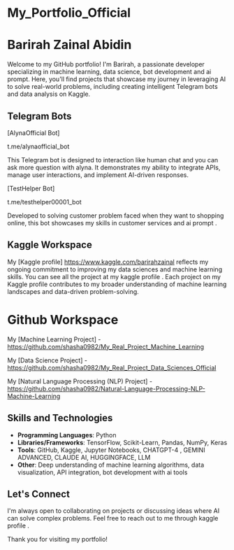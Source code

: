 # My_Portfolio_Official

# Barirah Zainal Abidin 

Welcome to my GitHub portfolio! I'm Barirah, a passionate developer specializing in machine learning, data science, bot development and ai prompt. Here, you'll find projects that showcase my journey in leveraging AI to solve real-world problems, including creating intelligent Telegram bots and data analysis on Kaggle.

## Telegram Bots

[AlynaOfficial Bot]

t.me/alynaofficial_bot

This Telegram bot is designed to interaction like human chat and you can ask more question with alyna. It demonstrates my ability to integrate APIs, manage user interactions, and implement AI-driven responses.

[TestHelper Bot]

t.me/testhelper00001_bot

Developed to solving customer problem faced when they want to shopping online, this bot showcases my skills in customer services and ai prompt . 

## Kaggle Workspace

My [Kaggle profile] https://www.kaggle.com/barirahzainal reflects my ongoing commitment to improving my data sciences and machine learning skills.  You can see all the project at my kaggle profile . Each project on my Kaggle profile contributes to my broader understanding of machine learning landscapes and data-driven problem-solving.


# Github Workspace

My [Machine Learning Project] - https://github.com/shasha0982/My_Real_Project_Machine_Learning

My [Data Science Project] - https://github.com/shasha0982/My_Real_Project_Data_Sciences_Official

My [Natural Language Processing (NLP) Project] - https://github.com/shasha0982/Natural-Language-Processing-NLP-Machine-Learning

## Skills and Technologies

- **Programming Languages**: Python
- **Libraries/Frameworks**: TensorFlow, Scikit-Learn, Pandas, NumPy, Keras
- **Tools**: GitHub, Kaggle, Jupyter Notebooks, CHATGPT-4 , GEMINI ADVANCED, CLAUDE AI, HUGGINGFACE, LLM
- **Other**: Deep understanding of machine learning algorithms, data visualization, API integration, bot development with ai tools


## Let's Connect

I'm always open to collaborating on projects or discussing ideas where AI can solve complex problems. Feel free to reach out to me through kaggle profile .

Thank you for visiting my portfolio!



